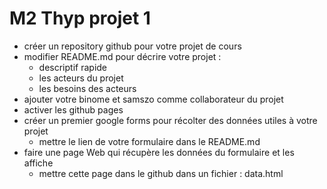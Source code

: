 # M2 Thyp projet 1 
- créer un repository github pour votre projet de cours
- modifier  README.md pour décrire votre projet :
   - descriptif rapide
   - les acteurs du projet
   - les besoins des acteurs
- ajouter votre binome et samszo comme collaborateur du projet
- activer les github pages
- créer un premier google forms pour récolter des données utiles à votre projet
   - mettre le lien de votre formulaire dans le README.md 
- faire une page Web qui récupère les données du formulaire et les affiche
   - mettre cette page dans le github dans un fichier : data.html
